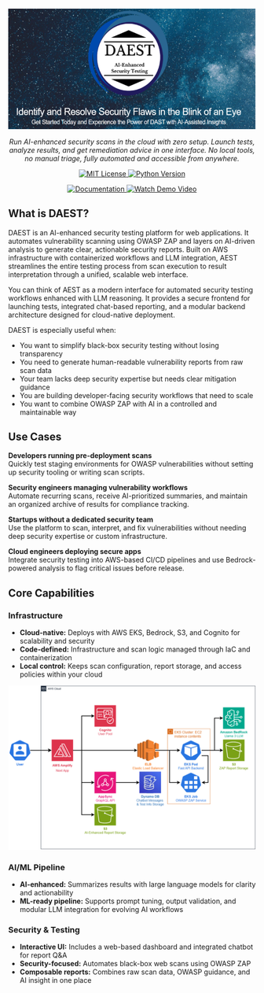 <p align="center">
  <img src="./docs/images/logo.png" alt="Banner">
</p>

<p align="center">
    <em>Run AI-enhanced security scans in the cloud with zero setup. Launch tests, analyze results, and get remediation advice in one interface. No local tools, no manual triage, fully automated and accessible from anywhere.
    </em>
</p>
<p align="center">
    <a href="./LICENSE">
        <img src="https://img.shields.io/badge/license-MIT-green.svg" alt="MIT License">
    </a>
    <a href="https://www.python.org/downloads/">
        <img src="https://img.shields.io/badge/python-3.7%2B-blue.svg" alt="Python Version">
    </a>
</p>

<p align="center">
   <a href="./docs/README.md" target="_blank">
   <img src="https://img.shields.io/badge/Documentation-Read-green?style=for-the-badge" alt="Documentation">
   </a>
<a href="https://youtu.be/69zGO0BYB2A" target="_blank">
  <img src="https://img.shields.io/badge/Watch%20Demo-Video-blue?style=for-the-badge" alt="Watch Demo Video">
</a>
</p>

## **What is DAEST?**

DAEST is an AI-enhanced security testing platform for web applications. It automates vulnerability scanning using OWASP ZAP and layers on AI-driven analysis to generate clear, actionable security reports. Built on AWS infrastructure with containerized workflows and LLM integration, AEST streamlines the entire testing process from scan execution to result interpretation through a unified, scalable web interface.

You can think of AEST as a modern interface for automated security testing workflows enhanced with LLM reasoning. It provides a secure frontend for launching tests, integrated chat-based reporting, and a modular backend architecture designed for cloud-native deployment.

DAEST is especially useful when:

- You want to simplify black-box security testing without losing transparency
- You need to generate human-readable vulnerability reports from raw scan data
- Your team lacks deep security expertise but needs clear mitigation guidance
- You are building developer-facing security workflows that need to scale
- You want to combine OWASP ZAP with AI in a controlled and maintainable way


## Use Cases

**Developers running pre-deployment scans**  
Quickly test staging environments for OWASP vulnerabilities without setting up security tooling or writing scan scripts.

**Security engineers managing vulnerability workflows**  
Automate recurring scans, receive AI-prioritized summaries, and maintain an organized archive of results for compliance tracking.

**Startups without a dedicated security team**  
Use the platform to scan, interpret, and fix vulnerabilities without needing deep security expertise or custom infrastructure.


**Cloud engineers deploying secure apps**  
Integrate security testing into AWS-based CI/CD pipelines and use Bedrock-powered analysis to flag critical issues before release.


## **Core Capabilities**

### Infrastructure

- **Cloud-native:** Deploys with AWS EKS, Bedrock, S3, and Cognito for scalability and security  
- **Code-defined:** Infrastructure and scan logic managed through IaC and containerization  
- **Local control:** Keeps scan configuration, report storage, and access policies within your cloud  
  
<p align="center">
  <img src="./docs/images/architectureDiagram.png" alt="Banner">
</p>

### AI/ML Pipeline

- **AI-enhanced:** Summarizes results with large language models for clarity and actionability  
- **ML-ready pipeline:** Supports prompt tuning, output validation, and modular LLM integration for evolving AI workflows  

### Security & Testing

- **Interactive UI:** Includes a web-based dashboard and integrated chatbot for report Q&A 
- **Security-focused:** Automates black-box web scans using OWASP ZAP  
- **Composable reports:** Combines raw scan data, OWASP guidance, and AI insight in one place  

 




